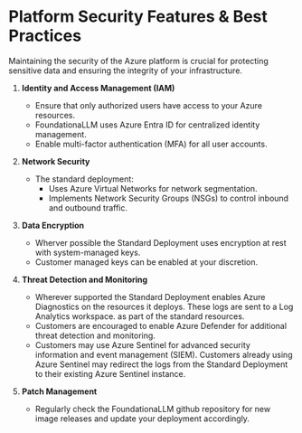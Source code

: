 # Platform Security Features & Best Practices

Maintaining the security of the Azure platform is crucial for protecting sensitive data and ensuring the integrity of your infrastructure.

1. **Identity and Access Management (IAM)**
   - Ensure that only authorized users have access to your Azure resources.
   - FoundationaLLM uses Azure Entra ID for centralized identity management.
   - Enable multi-factor authentication (MFA) for all user accounts.

2. **Network Security**
   - The standard deployment:
     - Uses Azure Virtual Networks for network segmentation.
     - Implements Network Security Groups (NSGs) to control inbound and outbound traffic.

3. **Data Encryption**
   - Wherver possible the Standard Deployment uses encryption at rest with system-managed keys.
   - Customer managed keys can be enabled at your discretion.

4. **Threat Detection and Monitoring**
   - Wherever supported the Standard Deployment enables Azure Diagnostics on the resources it deploys.  These logs are sent to a Log Analytics workspace. as part of the standard resources.
   - Customers are encouraged to enable Azure Defender for additional threat detection and monitoring.
   - Customers may use Azure Sentinel for advanced security information and event management (SIEM). Customers already using Azure Sentinel may redirect the logs from the Standard Deployment to their existing Azure Sentinel instance.

5. **Patch Management**
   - Regularly check the FoundationaLLM github repository for new image releases and update your deployment accordingly.


